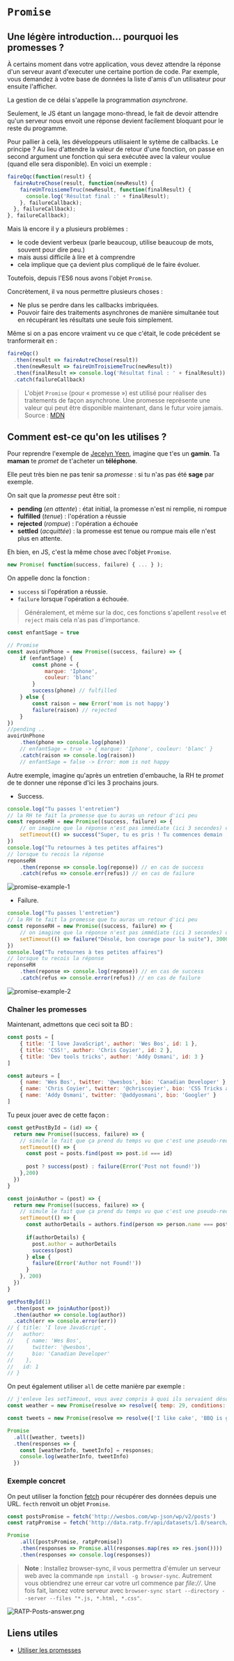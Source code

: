 # `Promise`

## Une légère introduction... pourquoi les promesses ?

À certains moment dans votre application, vous devez attendre la réponse d'un serveur avant d'executer une certaine portion de code. Par exemple, vous demandez à votre base de données la liste d'amis d'un utilisateur pour ensuite l'afficher.

La gestion de ce délai s'appelle la programmation *asynchrone*.

Seulement, le JS étant un langage mono-thread, le fait de devoir attendre qu'un serveur nous envoit une réponse devient facilement bloquant pour le reste du programme.

Pour pallier à celà, les développeurs utilisaient le sytème de callbacks. Le principe ? Au lieu d'attendre la valeur de retour d'une fonction, on passe en second argument une fonction qui sera exécutée avec la valeur voulue (quand elle sera disponible). En voici un exemple :
```js
faireQqc(function(result) {
  faireAutreChose(result, function(newResult) {
    faireUnTroisiemeTruc(newResult, function(finalResult) {
      console.log('Résultat final :' + finalResult);
    }, failureCallback);
  }, failureCallback);
}, failureCallback);
```

Mais là encore il y a plusieurs problèmes :
- le code devient verbeux (parle beaucoup, utilise beaucoup de mots, souvent pour dire peu.)
- mais aussi difficile à lire et à comprendre
- cela implique que ça devient plus compliqué de le faire évoluer.

Toutefois, depuis l'ES6 nous avons l'objet `Promise`.

Concrètement, il va nous permettre plusieurs choses :
- Ne plus se perdre dans les callbacks imbriquées.
- Pouvoir faire des traitements asynchrones de manière simultanée tout en récupérant les résultats une seule fois simplement.

Même si on a pas encore vraiment vu ce que c'était, le code précédent se tranformerait en :
```js
faireQqc()
  .then(result => faireAutreChose(result))
  .then(newResult => faireUnTroisiemeTruc(newResult))
  .then(finalResult => console.log('Résultat final : ' + finalResult))
  .catch(failureCallback)
```

> L'objet `Promise` (pour « promesse ») est utilisé pour réaliser des traitements de façon asynchrone. Une promesse représente une valeur qui peut être disponible maintenant, dans le futur voire jamais. Source : [MDN](https://developer.mozilla.org/fr/docs/Web/JavaScript/Reference/Objets_globaux/Promise)

## Comment est-ce qu'on les utilises ?

Pour reprendre l'exemple de [Jecelyn Yeen](https://scotch.io/tutorials/javascript-promises-for-dummies), imagine que t'es un **gamin**. Ta **maman** te *promet* de t'acheter un **téléphone**.

Elle peut très bien ne pas tenir sa *promesse* : si tu n'as pas été **sage** par exemple.

On sait que la *promesse* peut être soit : 
- **pending** (*en attente*) : état initial, la promesse n'est ni remplie, ni rompue 
- **fulfilled** (*tenue*) : l'opération a réussie 
- **rejected** (*rompue*) : l'opération a échouée 
- **settled** (*acquittée*) : la promesse est tenue ou rompue mais elle n'est plus en attente.

Eh bien, en JS,  c'est la même chose avec l'objet `Promise`.

```js
new Promise( function(success, failure) { ... } );
```

On appelle donc la fonction :
- `success` si l'opération a réussie.
- `failure` lorsque l'opération a échouée.

>Généralement, et même sur la doc, ces fonctions s'apellent `resolve` et `reject` mais cela n'as pas d'importance.

```js
const enfantSage = true

// Promise
const avoirUnPhone = new Promise((success, failure) => {
    if (enfantSage) {
        const phone = {
            marque: 'Iphone',
            couleur: 'blanc'
        }
        success(phone) // fulfilled
    } else {
        const raison = new Error('mom is not happy')
        failure(raison) // rejected
    }
})
//pending ..
avoirUnPhone
    .then(phone => console.log(phone))
    // enfantSage = true -> { marque: 'Iphone', couleur: 'blanc' }
    .catch(raison => console.log(raison))
    // enfantSage = false -> Error: mom is not happy 
```

Autre exemple, imagine qu'après un entretien d'embauche, la RH te *promet* de te donner une réponse d'ici les 3 prochains jours.

- Success.
```js
console.log("Tu passes l'entretien")
// la RH te fait la promesse que tu auras un retour d'ici peu
const reponseRH = new Promise((success, failure) => {
    // on imagine que la réponse n'est pas immédiate (ici 3 secondes) donc :
    setTimeout(() => success("Super, tu es pris ! Tu commences demain ;)"), 3000)    
})
console.log("Tu retournes à tes petites affaires")
// lorsque tu recois la réponse
reponseRH
    .then(reponse => console.log(reponse)) // en cas de success
    .catch(refus => console.err(refus)) // en cas de failure
```
![promise-example-1](entretien-success.gif)

- Failure.
```js
console.log("Tu passes l'entretien")
// la RH te fait la promesse que tu auras un retour d'ici peu
const reponseRH = new Promise((success, failure) => {
    // on imagine que la réponse n'est pas immédiate (ici 3 secondes) donc :
    setTimeout(() => failure("Désolé, bon courage pour la suite"), 3000)    
})
console.log("Tu retournes à tes petites affaires")
// lorsque tu recois la réponse
reponseRH
    .then(reponse => console.log(reponse)) // en cas de success
    .catch(refus => console.error(refus)) // en cas de failure
```
![promise-example-2](entretien-failure.gif)

### Chaîner les promesses

Maintenant, admettons que ceci soit ta BD :
```js
const posts = [
    { title: 'I love JavaScript', author: 'Wes Bos', id: 1 },
    { title: 'CSS!', author: 'Chris Coyier', id: 2 },
    { title: 'Dev tools tricks', author: 'Addy Osmani', id: 3 }
]

const auteurs = [
    { name: 'Wes Bos', twitter: '@wesbos', bio: 'Canadian Developer' },
    { name: 'Chris Coyier', twitter: '@chriscoyier', bio: 'CSS Tricks and CodePen' },
    { name: 'Addy Osmani', twitter: '@addyosmani', bio: 'Googler' }
]
```

Tu peux jouer avec de cette façon : 
```js
const getPostById = (id) => {
  return new Promise((success, failure) => {
    // simule le fait que ça prend du temps vu que c'est une pseudo-requête
    setTimeout(() => {
      const post = posts.find(post => post.id === id)
      
      post ? success(post) : failure(Error('Post not found!'))
    },200)
  })
}

const joinAuthor = (post) => {
  return new Promise((success, failure) => {
    // simule le fait que ça prend du temps vu que c'est une pseudo-requête
    setTimeout(() => {
      const authorDetails = authors.find(person => person.name === post.author)
      
      if(authorDetails) {
        post.author = authorDetails
        success(post)
      } else {
        failure(Error('Author not Found!'))
      }
    }, 200)
  })
}

getPostById(1)
  .then(post => joinAuthor(post))
  .then(author => console.log(author))
  .catch(err => console.error(err))
// { title: 'I love JavaScript',
//   author: 
//    { name: 'Wes Bos',
//      twitter: '@wesbos',
//      bio: 'Canadian Developer' 
//    },
//   id: 1 
// }
```

On peut également utiliser `all` de cette manière par exemple :

```js
// j'enleve les setTimeout, vous avez compris à quoi ils servaient désormais
const weather = new Promise(resolve => resolve({ temp: 29, conditions: 'Sunny with Clouds'}) );

const tweets = new Promise(resolve => resolve(['I like cake', 'BBQ is good too!']));

Promise
  .all([weather, tweets])
  .then(responses => {
    const [weatherInfo, tweetInfo] = responses;
    console.log(weatherInfo, tweetInfo)
  })
```

### Exemple concret

On peut utiliser la fonction [fetch]() pour récupérer des données depuis une URL. `fecth` renvoit un objet `Promise`.

```js
const postsPromise = fetch('http://wesbos.com/wp-json/wp/v2/posts')
const ratpPromise = fetch('http://data.ratp.fr/api/datasets/1.0/search/?q=paris')

Promise
    .all([postsPromise, ratpPromise])
    .then(responses => Promise.all(responses.map(res => res.json())))
    .then(responses => console.log(responses))

```

> **Note** : Installez browser-sync, il vous permettra d'émuler un serveur web avec la commande `npm install -g browser-sync`. Autrement vous obtiendrez une erreur car votre url commence par *file://*.
> Une fois fait, lancez votre serveur avec `browser-sync start --directory --server --files "*.js, *.html, *.css"`.

![RATP-Posts-answer.png](RATP-Posts-answer.png)

## Liens utiles

- [Utiliser les promesses](https://developer.mozilla.org/fr/docs/Web/JavaScript/Guide/Utiliser_les_promesses)